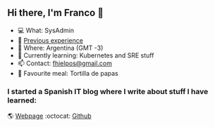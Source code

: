 ## Hi there, I'm Franco :wave:

- :computer: What: SysAdmin 
- :wrench: [Previous experience](EXPERIENCE.md)
- :round_pushpin:  Where: Argentina (GMT -3)
- :closed_book: Currently learning: Kubernetes and SRE stuff
- :mailbox: Contact: [fhielpos@gmail.com](mailto:fhielpos@gmail.com)
- :pizza: Favourite meal: Tortilla de papas

### I started a Spanish IT blog where I write about stuff I have learned:
:earth_americas: [Webpage](https://culpeo.blog) 
:octocat: [Github](https://github.com/culpeoit)

<!--
**fhielpos/fhielpos** is a ✨ _special_ ✨ repository because its `README.md` (this file) appears on your GitHub profile.

Here are some ideas to get you started:

- 🔭 I’m currently working on ...
- 🌱 I’m currently learning ...
- 👯 I’m looking to collaborate on ...
- 🤔 I’m looking for help with ...
- 💬 Ask me about ...
- 📫 How to reach me: ...
- 😄 Pronouns: ...
- ⚡ Fun fact: ...
-->
